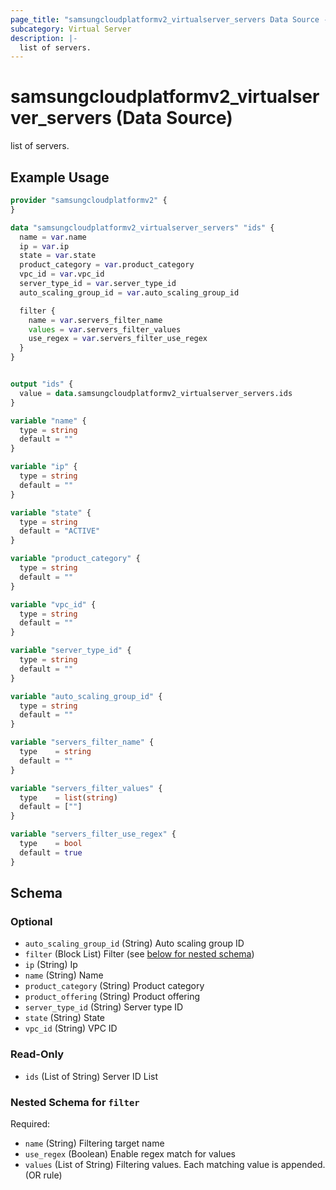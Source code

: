 ```yaml
---
page_title: "samsungcloudplatformv2_virtualserver_servers Data Source - samsungcloudplatformv2"
subcategory: Virtual Server
description: |-
  list of servers.
---
```


# samsungcloudplatformv2_virtualserver_servers (Data Source)

list of servers.

## Example Usage

```terraform
provider "samsungcloudplatformv2" {
}

data "samsungcloudplatformv2_virtualserver_servers" "ids" {
  name = var.name
  ip = var.ip
  state = var.state
  product_category = var.product_category
  vpc_id = var.vpc_id
  server_type_id = var.server_type_id
  auto_scaling_group_id = var.auto_scaling_group_id

  filter {
    name = var.servers_filter_name
    values = var.servers_filter_values
    use_regex = var.servers_filter_use_regex
  }
}


output "ids" {
  value = data.samsungcloudplatformv2_virtualserver_servers.ids
}

variable "name" {
  type = string
  default = ""
}

variable "ip" {
  type = string
  default = ""
}

variable "state" {
  type = string
  default = "ACTIVE"
}

variable "product_category" {
  type = string
  default = ""
}

variable "vpc_id" {
  type = string
  default = ""
}

variable "server_type_id" {
  type = string
  default = ""
}

variable "auto_scaling_group_id" {
  type = string
  default = ""
}

variable "servers_filter_name" {
  type    = string
  default = ""
}

variable "servers_filter_values" {
  type    = list(string)
  default = [""]
}

variable "servers_filter_use_regex" {
  type    = bool
  default = true
}
```

<!-- schema generated by tfplugindocs -->
## Schema

### Optional

- `auto_scaling_group_id` (String) Auto scaling group ID
- `filter` (Block List) Filter (see [below for nested schema](#nestedblock--filter))
- `ip` (String) Ip
- `name` (String) Name
- `product_category` (String) Product category
- `product_offering` (String) Product offering
- `server_type_id` (String) Server type ID
- `state` (String) State
- `vpc_id` (String) VPC ID

### Read-Only

- `ids` (List of String) Server ID List

<a id="nestedblock--filter"></a>
### Nested Schema for `filter`

Required:

- `name` (String) Filtering target name
- `use_regex` (Boolean) Enable regex match for values
- `values` (List of String) Filtering values. Each matching value is appended. (OR rule)